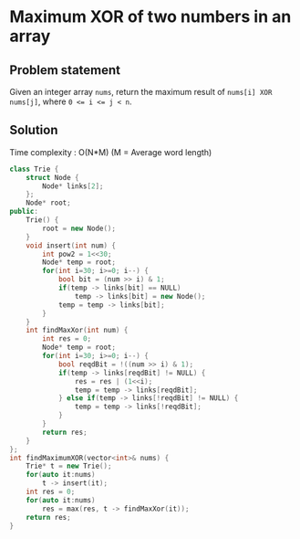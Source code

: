 # Maximum XOR of two numbers in an array

## Problem statement

Given an integer array `nums`, return the maximum result of `nums[i] XOR nums[j]`, where `0 <= i <= j < n`.

## Solution

Time complexity : O(N\*M) (M = Average word length)

```cpp
class Trie {
    struct Node {
        Node* links[2];
    };
    Node* root;
public:
    Trie() {
        root = new Node();
    }
    void insert(int num) {
        int pow2 = 1<<30;
        Node* temp = root;
        for(int i=30; i>=0; i--) {
            bool bit = (num >> i) & 1;
            if(temp -> links[bit] == NULL)
                temp -> links[bit] = new Node();
            temp = temp -> links[bit];
        }
    }
    int findMaxXor(int num) {
        int res = 0;
        Node* temp = root;
        for(int i=30; i>=0; i--) {
            bool reqdBit = !((num >> i) & 1);
            if(temp -> links[reqdBit] != NULL) {
                res = res | (1<<i);
                temp = temp -> links[reqdBit];
            } else if(temp -> links[!reqdBit] != NULL) {
                temp = temp -> links[!reqdBit];
            }
        }
        return res;
    }
};
int findMaximumXOR(vector<int>& nums) {
    Trie* t = new Trie();
    for(auto it:nums)
        t -> insert(it);
    int res = 0;
    for(auto it:nums)
        res = max(res, t -> findMaxXor(it));
    return res;
}
```
